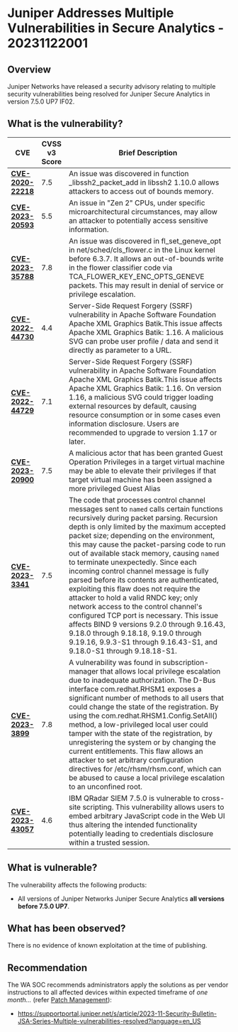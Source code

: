 # Juniper Addresses Multiple Vulnerabilities in Secure Analytics - 20231122001

## Overview

Juniper Networks have released a security advisory relating to multiple security vulnerabilities being resolved for Juniper Secure Analytics in version 7.5.0 UP7 IF02.

## What is the vulnerability?

| CVE | CVSS v3 Score | Brief Description |
| --- | ---| --- |
| [**CVE-2020-22218**](https://nvd.nist.gov/vuln/detail/CVE-2020-22218) | 7.5 | An issue was discovered in function _libssh2_packet_add in libssh2 1.10.0 allows attackers to access out of bounds memory. |
| [**CVE-2023-20593**](https://nvd.nist.gov/vuln/detail/CVE-2023-20593) | 5.5 | An issue in "Zen 2" CPUs, under specific microarchitectural circumstances, may allow an attacker to potentially access sensitive information. |
| [**CVE-2023-35788**](https://nvd.nist.gov/vuln/detail/CVE-2023-35788) | 7.8 | An issue was discovered in fl_set_geneve_opt in net/sched/cls_flower.c in the Linux kernel before 6.3.7. It allows an out-of-bounds write in the flower classifier code via TCA_FLOWER_KEY_ENC_OPTS_GENEVE packets. This may result in denial of service or privilege escalation. |
| [**CVE-2022-44730**](https://nvd.nist.gov/vuln/detail/CVE-2022-44730) | 4.4 | Server-Side Request Forgery (SSRF) vulnerability in Apache Software Foundation Apache XML Graphics Batik.This issue affects Apache XML Graphics Batik: 1.16. A malicious SVG can probe user profile / data and send it directly as parameter to a URL. |
| [**CVE-2022-44729**](https://nvd.nist.gov/vuln/detail/CVE-2022-44729) | 7.1 | Server-Side Request Forgery (SSRF) vulnerability in Apache Software Foundation Apache XML Graphics Batik.This issue affects Apache XML Graphics Batik: 1.16. On version 1.16, a malicious SVG could trigger loading external resources by default, causing resource consumption or in some cases even information disclosure. Users are recommended to upgrade to version 1.17 or later. |
| [**CVE-2023-20900**](https://nvd.nist.gov/vuln/detail/CVE-2023-20900) | 7.5 | A malicious actor that has been granted Guest Operation Privileges in a target virtual machine may be able to elevate their privileges if that target virtual machine has been assigned a more privileged Guest Alias |
| [**CVE-2023-3341**](https://nvd.nist.gov/vuln/detail/CVE-2023-3341) | 7.5 | The code that processes control channel messages sent to `named` calls certain functions recursively during packet parsing. Recursion depth is only limited by the maximum accepted packet size; depending on the environment, this may cause the packet-parsing code to run out of available stack memory, causing `named` to terminate unexpectedly. Since each incoming control channel message is fully parsed before its contents are authenticated, exploiting this flaw does not require the attacker to hold a valid RNDC key; only network access to the control channel's configured TCP port is necessary. This issue affects BIND 9 versions 9.2.0 through 9.16.43, 9.18.0 through 9.18.18, 9.19.0 through 9.19.16, 9.9.3-S1 through 9.16.43-S1, and 9.18.0-S1 through 9.18.18-S1. |
| [**CVE-2023-3899**](https://nvd.nist.gov/vuln/detail/CVE-2023-3899) | 7.8 | A vulnerability was found in subscription-manager that allows local privilege escalation due to inadequate authorization. The D-Bus interface com.redhat.RHSM1 exposes a significant number of methods to all users that could change the state of the registration. By using the com.redhat.RHSM1.Config.SetAll() method, a low-privileged local user could tamper with the state of the registration, by unregistering the system or by changing the current entitlements. This flaw allows an attacker to set arbitrary configuration directives for /etc/rhsm/rhsm.conf, which can be abused to cause a local privilege escalation to an unconfined root. |
| [**CVE-2023-43057**](https://nvd.nist.gov/vuln/detail/CVE-2023-43057) | 4.6 | IBM QRadar SIEM 7.5.0 is vulnerable to cross-site scripting. This vulnerability allows users to embed arbitrary JavaScript code in the Web UI thus altering the intended functionality potentially leading to credentials disclosure within a trusted session. |

## What is vulnerable?

The vulnerability affects the following products:

- All versions of Juniper Networks Juniper Secure Analytics **all versions before 7.5.0 UP7**.

## What has been observed?

There is no evidence of known exploitation at the time of publishing.

## Recommendation

The WA SOC recommends administrators apply the solutions as per vendor instructions to all affected devices within expected timeframe of *one month...* (refer [Patch Management](../guidelines/patch-management.md)):

- <https://supportportal.juniper.net/s/article/2023-11-Security-Bulletin-JSA-Series-Multiple-vulnerabilities-resolved?language=en_US>
